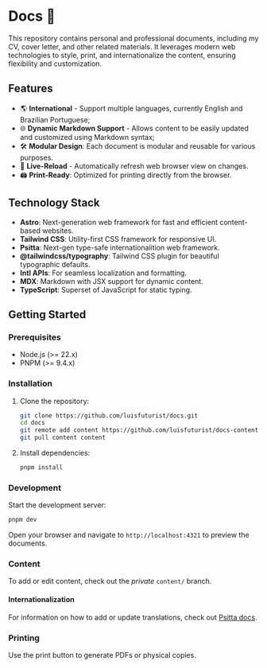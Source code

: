 # Docs 📄

This repository contains personal and professional documents, including my CV, cover letter, and other related materials. It leverages modern web technologies to style, print, and internationalize the content, ensuring flexibility and customization.

## Features

* 🌎 **International** - Support multiple languages, currently English and Brazilian Portuguese;
* 🌐 **Dynamic Markdown Support** - Allows content to be easily updated and customized using Markdown syntax;
* 🛠️ **Modular Design**: Each document is modular and reusable for various purposes.
* 🔄 **Live-Reload** - Automatically refresh web browser view on changes.
* 🖨️ **Print-Ready**: Optimized for printing directly from the browser.

## Technology Stack

- **Astro**: Next-generation web framework for fast and efficient content-based websites.
- **Tailwind CSS**: Utility-first CSS framework for responsive UI.
- **Psitta**: Next-gen type-safe internationalition web framework.
- **@tailwindcss/typography**: Tailwind CSS plugin for beautiful typographic defaults.
- **Intl APIs**: For seamless localization and formatting.
- **MDX**: Markdown with JSX support for dynamic content.
- **TypeScript**: Superset of JavaScript for static typing.

## Getting Started

### Prerequisites

- Node.js (>= 22.x)
- PNPM (>= 9.4.x)

### Installation

1. Clone the repository:

   ```bash
   git clone https://github.com/luisfuturist/docs.git
   cd docs
   git remote add content https://github.com/luisfuturist/docs-content.git
   git pull content content
   ```

2. Install dependencies:

   ```bash
   pnpm install
   ```

### Development

Start the development server:

```bash
pnpm dev
```

Open your browser and navigate to `http://localhost:4321` to preview the documents.

### Content

To add or edit content, check out the *private* `content/` branch.

#### Internationalization

For information on how to add or update translations, check out [Psitta docs](https://9aia.github.io/psitta/).

### Printing

Use the print button to generate PDFs or physical copies.
